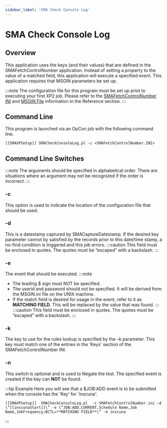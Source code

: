 ```yaml
---
sidebar_label: 'SMA Check Console Log'
---
```


# SMA Check Console Log

## Overview

This application uses the keys (and their values) that are defined in the SMAFetchControlNumber application. Instead of setting a property to the value of a matched field, this application will execute a specified event. This application requires that MSGIN parameters be set up. 

:::note
The configuration file for this program must be set up priot to executing your first XP2 job. Please refer to the [SMAFetchControlNumber INI](../reference/smafetchcontrolnumber) and [MSGIN File](../reference/msgin-file) information in the Reference section.
:::

## Command Line

This program is launched via an OpCon job with the following command line.

```
[[SMAXPSetup]] SMACheckConsoleLog.pl -c <SMAFetchControlNumber.INI> 
```

## Command Line Switches

:::note
The arguments should be specified in alphabetical order. There are situations where an argument may not be recognized if the order is incorrect.
:::

### -c

This option is used to indicate the location of the configuration file that should be used.

### -d 
This is a datestamp captured by SMACaptureDatestamp. If the desired key parameter cannot by satisfied by the records prior to this date/time stamp, a no-find condition is triggered and this job errors. 
:::caution
This field must be enclosed in quotes. The quotes must be “escaped” with a backslash.
:::

### -e 
The event that should be executed. 
:::note
* The leading $ sign must NOT be specified.
* The userid and password should not be specified. It will be derived from the MSGIN.ini file on the UNIX machine.
* If the match field is desired for usage in the event, refer to it as **MATCHING FIELD**. This will be replaced by the value that was found. 
:::
:::caution
This field must be enclosed in quotes. The quotes must be “escaped” with a backslash.
:::

### -k
The key to use for the rules lookup is specified by the –k parameter. This key must match one of the entries in the 'Keys' section of the SMAFetchControlNumber INI.

### -n
This switch is optional and is used to Negate the test. The specified event is created if the key can **NOT** be found.

:::tip Example
Here you will see that a $JOB:ADD event is to be submitted when the console has the 'Key' for 'inscuna'.

```
[[SMAXPSetup]]  SMACheckConsoleLog.pl  -c SMAFetchControlNumber.ini –d \“[[inscunaStart]]\” -e \“JOB:ADD,CURRENT,Schedule Name,Job Name,JobFrequency;BCTL=**MATCHING FIELD**\” -k inscuna
```
:::
